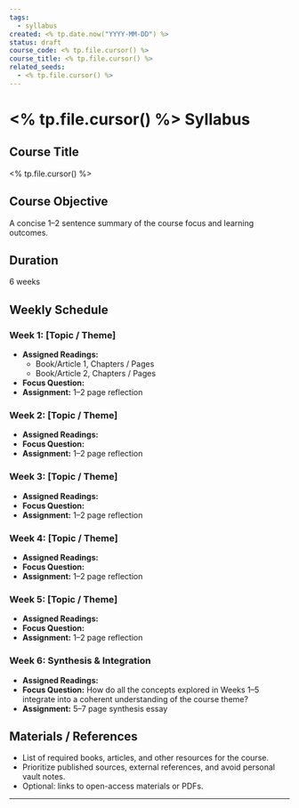 ```yaml
---
tags:
  - syllabus
created: <% tp.date.now("YYYY-MM-DD") %>
status: draft
course_code: <% tp.file.cursor() %>
course_title: <% tp.file.cursor() %>
related_seeds: 
  - <% tp.file.cursor() %>
---
```


# <% tp.file.cursor() %> Syllabus

## Course Title
<% tp.file.cursor() %>

## Course Objective
A concise 1–2 sentence summary of the course focus and learning outcomes.

## Duration
6 weeks

## Weekly Schedule

### Week 1: [Topic / Theme]
- **Assigned Readings:**  
  - Book/Article 1, Chapters / Pages  
  - Book/Article 2, Chapters / Pages
- **Focus Question:**  
- **Assignment:** 1–2 page reflection

### Week 2: [Topic / Theme]
- **Assigned Readings:**  
- **Focus Question:**  
- **Assignment:** 1–2 page reflection

### Week 3: [Topic / Theme]
- **Assigned Readings:**  
- **Focus Question:**  
- **Assignment:** 1–2 page reflection

### Week 4: [Topic / Theme]
- **Assigned Readings:**  
- **Focus Question:**  
- **Assignment:** 1–2 page reflection

### Week 5: [Topic / Theme]
- **Assigned Readings:**  
- **Focus Question:**  
- **Assignment:** 1–2 page reflection

### Week 6: Synthesis & Integration
- **Assigned Readings:**  
- **Focus Question:** How do all the concepts explored in Weeks 1–5 integrate into a coherent understanding of the course theme?  
- **Assignment:** 5–7 page synthesis essay

## Materials / References
- List of required books, articles, and other resources for the course.
- Prioritize published sources, external references, and avoid personal vault notes.
- Optional: links to open-access materials or PDFs.

---


